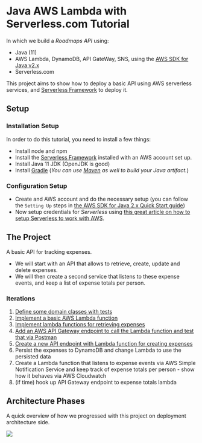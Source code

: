 # Java AWS Lambda with Serverless.com Tutorial

In which we build a *Roadmaps API* using:

* Java (11)
* AWS Lambda, DynamoDB, API GateWay, SNS, using the [AWS SDK for Java v2.x](https://docs.aws.amazon.com/sdk-for-java/latest/developer-guide/home.html) 
* Serverless.com

This project aims to show how to deploy a basic API using AWS serverless services, and [Serverless Framework](https://serverless.com) to deploy it.

## Setup

### Installation Setup

In order to do this tutorial, you need to install a few things:

* Install node and npm
* Install the [Serverless Framework](https://serverless.com) installed with an AWS account set up.
* Install Java 11 JDK (OpenJDK is good)
* Install [Gradle](http://gradle.org) (_You can use [Maven](https://maven.org) as well to build your Java artifact._)

### Configuration Setup

* Create and AWS account and do the necessary setup (you can follow the `Setting Up` steps in [the AWS SDK for Java 2.x Quick Start guide](https://docs.aws.amazon.com/sdk-for-java/latest/developer-guide/get-started.html))
* Now setup credentials for *Serverless* using [this great article on how to setup Serverless to work with AWS](https://serverless.com/framework/docs/providers/aws/guide/credentials/).

## The Project

A basic API for tracking expenses.

* We will start with an API that allows to retrieve, create, update and delete expenses.
* We will then create a second service that listens to these expense events, and keep a list of expense totals per person. 

### Iterations

1. [Define some domain classes with tests](expenses-1)
2. [Implement a basic AWS Lambda function](expenses-2)
3. [Implement lambda functions for retrieving expenses](expenses-3)
4. [Add an AWS API Gateway endpoint to call the Lambda function and test that via Postman](expenses-4)
5. [Create a new API endpoint with Lambda function for creating expenses](expenses-5)
6. Persist the expenses to DynamoDB and change Lambda to use the persisted data
7. Create a Lambda function that listens to expense events via AWS Simple Notification Service and keep track of expense totals per person - show how it behaves via AWS Cloudwatch
8. (if time) hook up API Gateway endpoint to expense totals lambda

## Architecture Phases
A quick overview of how we progressed with this project on deployment architecture side.

![](docs/expenses_architecture_phases.png)